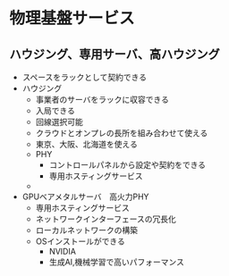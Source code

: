 # 物理基盤サービス

## ハウジング、専用サーバ、高ハウジング

- スペースをラックとして契約できる
- ハウジング
    - 事業者のサーバをラックに収容できる
    - 入局できる
    - 回線選択可能
    - クラウドとオンプレの長所を組み合わせて使える
    - 東京、大阪、北海道を使える
    - PHY
        - コントロールパネルから設定や契約をできる
        - 専用ホスティングサービス
    - 
- GPUベアメタルサーバ　高火力PHY
    - 専用ホスティングサービス
    - ネットワークインターフェースの冗長化
    - ローカルネットワークの構築
    - OSインストールができる
        - NVIDIA
        - 生成AI,機械学習で高いパフォーマンス
        